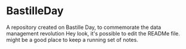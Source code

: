 # BastilleDay
A repository created on Bastille Day, to commemorate the data management revolution
Hey look, it's possible to edit the READMe file. might be a good place to keep a running set of notes.
